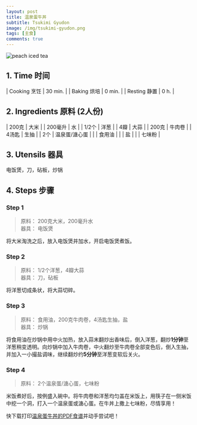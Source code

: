 ```yaml
---
layout: post
title: 温泉蛋牛丼
subtitle: Tsukimi Gyudon
image: /img/tsukimi-gyudon.png
tags: [主食]
comments: true
---
```


![peach iced tea](https://uraplutonium.github.io/open-recipe/img/tsukimi-gyudon.png)

## 1. Time 时间

| Cooking 烹饪 | 30 min. |
| Baking 烘培  | 0 min.  |
| Resting 静置 | 0 h.    |

## 2. Ingredients 原料 (2人份)

| 200克   | 大米          |
| 200毫升 | 水            |
| 1/2个   | 洋葱          |
| 4瓣     | 大蒜          |
| 200克   | 牛肉卷        |
| 4汤匙   | 生抽          |
| 2个     | 温泉蛋/溏心蛋 |
|         | 食用油        |
|         | 盐            |
|         | 七味粉        |

## 3. Utensils 器具

电饭煲，刀，砧板，炒锅

## 4. Steps 步骤

### Step 1
> 原料： 200克大米，200毫升水  
> 器具： 电饭煲

将大米淘洗之后，放入电饭煲并加水，开启电饭煲煮饭。

### Step 2
> 原料： 1/2个洋葱，4瓣大蒜  
> 器具： 刀，砧板

将洋葱切成条状，将大蒜切碎。

### Step 3
> 原料： 食用油，200克牛肉卷，4汤匙生抽，盐  
> 器具： 炒锅

将食用油在炒锅中用中火加热，放入蒜末翻炒出香味后，倒入洋葱，翻炒**1分钟**至洋葱稍变透明。向炒锅中加入牛肉卷，中火翻炒至牛肉卷全部变色后，倒入生抽，并加入一小撮盐调味，继续翻炒约**5分钟**至洋葱变软后关火。

### Step 4
> 原料： 2个温泉蛋/溏心蛋，七味粉  

米饭煮好后，按例盛入碗中。将牛肉卷和洋葱均匀盖在米饭上，用筷子在一侧米饭中挖一个洞，打入一个温泉蛋或溏心蛋。在牛丼上撒上七味粉，尽情享用！

快下载打印[温泉蛋牛丼的PDF食谱](https://uraplutonium.github.io/open-recipe/pdf/Tsukimi.Gyudon.温泉蛋牛丼.pdf)并动手尝试吧！
